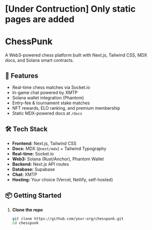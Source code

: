 # [Under Contruction] Only static pages are added

# ChessPunk

A Web3-powered chess platform built with Next.js, Tailwind CSS, MDX docs, and Solana smart contracts.

## 🚀 Features

- Real-time chess matches via Socket.io  
- In-game chat powered by XMTP  
- Solana wallet integration (Phantom)  
- Entry-fee & tournament stake matches  
- NFT rewards, ELO ranking, and premium membership  
- Static MDX-powered docs at `/docs`

## 🛠️ Tech Stack

- **Frontend:** Next.js, Tailwind CSS  
- **Docs:** MDX (`@next/mdx`) + Tailwind Typography  
- **Real-time:** Socket.io  
- **Web3:** Solana (Rust/Anchor), Phantom Wallet  
- **Backend:** Next.js API routes  
- **Database:** Supabase  
- **Chat:** XMTP  
- **Hosting:** Your choice (Vercel, Netlify, self-hosted)

## 📦 Getting Started

1. **Clone the repo**  
   ```bash
   git clone https://github.com/your-org/chesspunk.git
   cd chesspunk
